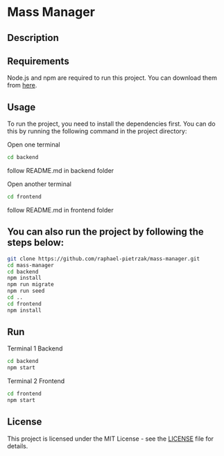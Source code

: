 # Mass Manager

## Description


## Requirements

Node.js and npm are required to run this project. You can download them from [here](https://nodejs.org/en/download/).

## Usage

To run the project, you need to install the dependencies first. You can do this by running the following command in the project directory:

Open one terminal

```bash
cd backend
``` 

follow README.md in backend folder

Open another terminal

```bash
cd frontend
```

follow README.md in frontend folder


## You can also run the project by following the steps below:

```bash
git clone https://github.com/raphael-pietrzak/mass-manager.git
cd mass-manager
cd backend
npm install
npm run migrate
npm run seed
cd ..
cd frontend
npm install
```

## Run

Terminal 1 Backend
```bash
cd backend
npm start
```

Terminal 2 Frontend
```bash
cd frontend
npm start
```


## License

This project is licensed under the MIT License - see the [LICENSE](LICENSE) file for details.
